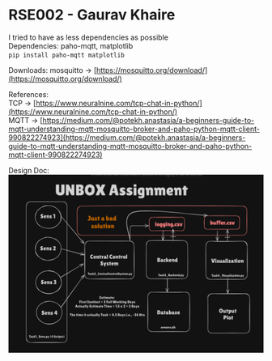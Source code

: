 # RSE002 - Gaurav Khaire

I tried to have as less dependencies as possible <br>
Dependencies: paho-mqtt, matplotlib <br> 
`pip install paho-mqtt matplotlib`<br>

Downloads: mosquitto -> [https://mosquitto.org/download/](https://mosquitto.org/download/) <br>

References: <br>
 TCP -> [https://www.neuralnine.com/tcp-chat-in-python/](https://www.neuralnine.com/tcp-chat-in-python/) <br>
MQTT -> [https://medium.com/@potekh.anastasia/a-beginners-guide-to-mqtt-understanding-mqtt-mosquitto-broker-and-paho-python-mqtt-client-990822274923](https://medium.com/@potekh.anastasia/a-beginners-guide-to-mqtt-understanding-mqtt-mosquitto-broker-and-paho-python-mqtt-client-990822274923) <br>


Design Doc: <br>
![Alt text](./Images/PlanOfAction.png)
